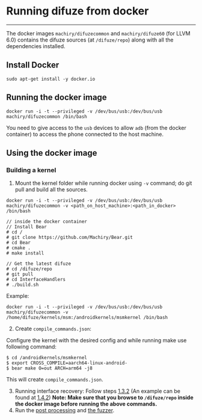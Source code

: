 # Running difuze from docker
______
The docker images `machiry/difuzecommon` and `machiry/difuze60` (for LLVM 6.0) contains the difuze sources (at `/difuze/repo`) along with all the dependencies installed.
## Install Docker
```
sudo apt-get install -y docker.io
```
## Running the docker image
```
docker run -i -t --privileged -v /dev/bus/usb:/dev/bus/usb machiry/difuzecommon /bin/bash
```
You need to give access to the `usb` devices to allow `adb` (from the docker container) to access the phone connected to the host machine.

## Using the docker image
### Building a kernel
1. Mount the kernel folder while running docker using `-v` command; do git pull and build all the sources.
```
docker run -i -t --privileged -v /dev/bus/usb:/dev/bus/usb machiry/difuzecommon -v <path_on_host_machine>:<path_in_docker> /bin/bash

// inside the docker container
// Install Bear
# cd /
# git clone https://github.com/Machiry/Bear.git
# cd Bear
# cmake .
# make install

// Get the latest difuze
# cd /difuze/repo
# git pull
# cd InterfaceHandlers
# ./build.sh

```
Example:
```
docker run -i -t --privileged -v /dev/bus/usb:/dev/bus/usb machiry/difuzecommon -v /home/difuze/kernels/msm:/androidkernels/msmkernel /bin/bash
```
2. Create `compile_commands.json`:

Configure the kernel with the desired config and while running make use following command:
```
$ cd /androidkernels/msmkernel
$ export CROSS_COMPILE=aarch64-linux-android-
$ bear make O=out ARCH=arm64 -j8
```

This will create `compile_commands.json`.

3. Running interface recovery:
Follow steps [1.3.2](https://github.com/ucsb-seclab/difuze#132-running-interface-recovery-analysis) (An example can be found at [1.4.2](https://github.com/ucsb-seclab/difuze#142-running-interface-recovery))
__Note: Make sure that you browse to `/difuze/repo` inside the docker image before running the above commands.__
4. Run the [post processing](https://github.com/ucsb-seclab/difuze#15-post-processing) and [the fuzzer](https://github.com/ucsb-seclab/difuze#2-fuzzing).
